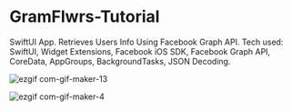 # GramFlwrs-Tutorial
 SwiftUI App. 
 Retrieves Users Info Using Facebook Graph API.
 Tech used: SwiftUI, Widget Extensions, Facebook iOS SDK, Facebook Graph API, CoreData, AppGroups, BackgroundTasks, JSON Decoding.
 
 ![ezgif com-gif-maker-13](https://user-images.githubusercontent.com/36818367/208233688-70a87266-204c-4156-b50f-b6da8d25a3b5.gif)

![ezgif com-gif-maker-4](https://user-images.githubusercontent.com/36818367/208233901-950a869e-7668-4eda-8656-bf63f2f1f189.png)
